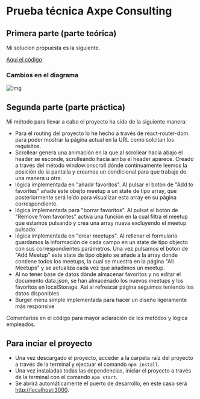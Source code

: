 # Prueba técnica Axpe Consulting

## Primera parte (parte teórica)

Mi solucion propuesta es la siguiente.

[Aquí el código](https://github.com/Jorditm/prueba-tecnica-axpe/blob/feature/requisitos/primera-parte/RegisteredUser.js)

### Cambios en el diagrama
![img](https://github.com/Jorditm/prueba-tecnica-axpe/blob/feature/requisitos/primera-parte/class-diagram.png)

## Segunda parte (parte práctica)

Mi método para llevar a cabo el proyecto ha sido de la siguiente manera:
 - Para el routing del proyecto lo he hecho a través de react-router-dom para poder mostrar la página actual en la URL como solcitan los requisitos.
 - Scrollear genera una animación en la que al scrollear hacía abajo el header se esconde, scrolleando hacía arriba el header aparece. Creado a través del método window.onscroll dónde continuamente leemos la posición de la pantalla y creamos un condicional para que trabaje de una manera u otra.
 - lógica implementada en "añadir favoritos". Al pulsar el botón de "Add to favorites" añade este obejto meetup a un state de tipo array, que posteriormente será leído para visualizar esta array en su página correspondiente.
 - lógica implementada para "borrar favoritos". Al pulsat el botón de "Remove from favorites" activa una función en la cual filtra el meetup que estamos pulsando y crea una array nueva excluyendo el meetup pulsado.
 - lógica implementada en "crear meetups". Al rellenar el formulario guardamos la información de cada campo en un state de tipo objecto con sus correspondientes parámetros. Una vez pulsamos el boton de "Add Meetup" este state de tipo objeto se añade a la array donde contiene todos los meetups, la cual se muestra en la página "All Meetups" y se actualiza cada vez que añadimos un meetup.
 - Al no tener base de datos dónde almacenar favoritos y no editar el documento data.json, se han almacenado los nuevos meetups y los favoritos en localStorage. Así al refrescar página seguimos teniendo los datos disponibles
 - Burger menu simple implementada para hacer un diseño ligeramente más responsive


Comentarios en el código para mayor aclaración de los metódos y lógica empleados.

## Para inciar el proyecto

 - Una vez descargado el proyecto, acceder a la carpeta raíz del proyecto a través de la terminal y ejectuar el comando `npm install`.
 - Una vez instaladas todas las dependencias, iniciar el proyecto a través de la terminal con el comando  `npm start`.
 - Se abrirá automáticamente el puerto de desarrollo, en este caso será  [http://localhost:3000](http://localhost:3000).